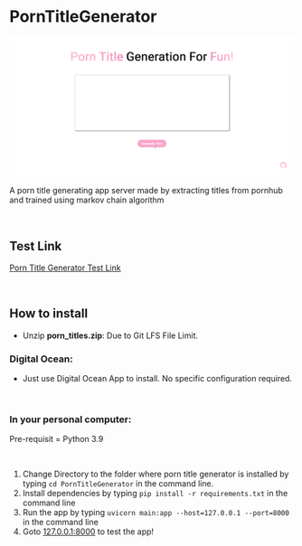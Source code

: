 # PornTitleGenerator

![img](https://github.com/daeisbae/PornTitleGenerator/blob/main/samples/demo.gif)

A porn title generating app server made by extracting titles from pornhub and trained using markov chain algorithm

<br>

## Test Link

[Porn Title Generator Test Link](https://porn-title-obho8.ondigitalocean.app/)

<br>

## How to install
- Unzip **porn_titles.zip**: Due to Git LFS File Limit.

### Digital Ocean: 
- Just use Digital Ocean App to install. No specific configuration required.

<br>

### In your personal computer:
Pre-requisit = Python 3.9

<br>

1. Change Directory to the folder where porn title generator is installed by typing `cd PornTitleGenerator` in the command line.
2. Install dependencies by typing `pip install -r requirements.txt` in the command line
3. Run the app by typing `uvicorn main:app --host=127.0.0.1 --port=8000` in the command line
4. Goto [127.0.0.1:8000](http://127.0.0.1:8000) to test the app!

